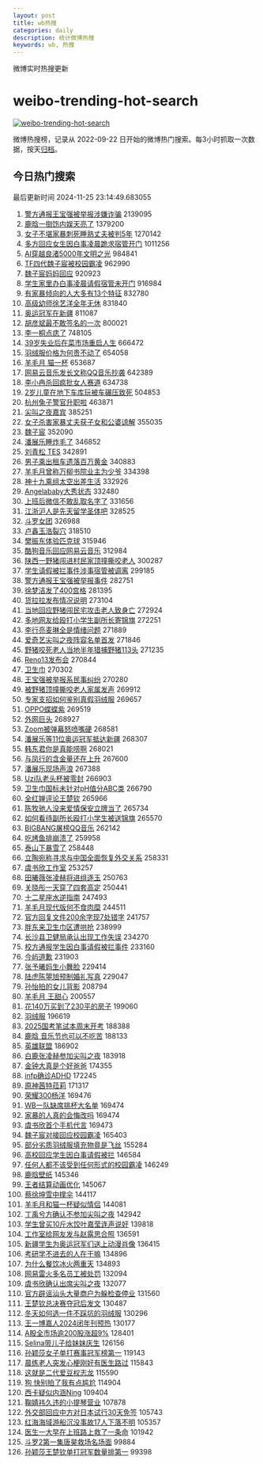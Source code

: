 ```yaml
---
layout: post
title: wb热搜
categories: daily
description: 统计微博热搜
keywords: wb, 热搜
---
```


微博实时热搜更新

# weibo-trending-hot-search

[![weibo-trending-hot-search](https://github.com/ameizi/weibo-trending-hot-search/actions/workflows/ci.yml/badge.svg)](https://github.com/ameizi/weibo-trending-hot-search/actions/workflows/ci.yml)

微博热搜榜，记录从 2022-09-22 日开始的微博热门搜索。每3小时抓取一次数据，按天[归档](./archives)。

## 今日热门搜索

<!-- BEGIN --> 
最后更新时间 2024-11-25 23:14:49.683055 
1. [警方通报王宝强被举报涉嫌诈骗](https://s.weibo.com/weibo?q=%23%E8%AD%A6%E6%96%B9%E9%80%9A%E6%8A%A5%E7%8E%8B%E5%AE%9D%E5%BC%BA%E8%A2%AB%E4%B8%BE%E6%8A%A5%E6%B6%89%E5%AB%8C%E8%AF%88%E9%AA%97%23&t=31&band_rank=1&Refer=top) 2139095
1. [鹿晗一捯饬内娱天亮了](https://s.weibo.com/weibo?q=%E9%B9%BF%E6%99%97%E4%B8%80%E6%8D%AF%E9%A5%AC%E5%86%85%E5%A8%B1%E5%A4%A9%E4%BA%AE%E4%BA%86&t=31&band_rank=1&Refer=top) 1379200
1. [女子不堪家暴刺死睡熟丈夫被判5年](https://s.weibo.com/weibo?q=%23%E5%A5%B3%E5%AD%90%E4%B8%8D%E5%A0%AA%E5%AE%B6%E6%9A%B4%E5%88%BA%E6%AD%BB%E7%9D%A1%E7%86%9F%E4%B8%88%E5%A4%AB%E8%A2%AB%E5%88%A45%E5%B9%B4%23&t=31&band_rank=1&Refer=top) 1270142
1. [多方回应女生因白事凌晨跪求宿管开门](https://s.weibo.com/weibo?q=%23%E5%A4%9A%E6%96%B9%E5%9B%9E%E5%BA%94%E5%A5%B3%E7%94%9F%E5%9B%A0%E7%99%BD%E4%BA%8B%E5%87%8C%E6%99%A8%E8%B7%AA%E6%B1%82%E5%AE%BF%E7%AE%A1%E5%BC%80%E9%97%A8%23&t=31&band_rank=2&Refer=top) 1011256
1. [AI穿越良渚5000年文明之光](https://s.weibo.com/weibo?q=%23AI%E7%A9%BF%E8%B6%8A%E8%89%AF%E6%B8%9A5000%E5%B9%B4%E6%96%87%E6%98%8E%E4%B9%8B%E5%85%89%23&t=31&band_rank=3&Refer=top) 984841
1. [TF四代魏子宸被校园霸凌](https://s.weibo.com/weibo?q=%23TF%E5%9B%9B%E4%BB%A3%E9%AD%8F%E5%AD%90%E5%AE%B8%E8%A2%AB%E6%A0%A1%E5%9B%AD%E9%9C%B8%E5%87%8C%23&t=31&band_rank=4&Refer=top) 962990
1. [魏子宸妈妈回应](https://s.weibo.com/weibo?q=%23%E9%AD%8F%E5%AD%90%E5%AE%B8%E5%A6%88%E5%A6%88%E5%9B%9E%E5%BA%94%23&t=31&band_rank=2&Refer=top) 920923
1. [学生家里办白事凌晨请假宿管未开门](https://s.weibo.com/weibo?q=%23%E5%AD%A6%E7%94%9F%E5%AE%B6%E9%87%8C%E5%8A%9E%E7%99%BD%E4%BA%8B%E5%87%8C%E6%99%A8%E8%AF%B7%E5%81%87%E5%AE%BF%E7%AE%A1%E6%9C%AA%E5%BC%80%E9%97%A8%23&t=31&band_rank=5&Refer=top) 916984
1. [有家暴倾向的人大多有13个特征](https://s.weibo.com/weibo?q=%23%E6%9C%89%E5%AE%B6%E6%9A%B4%E5%80%BE%E5%90%91%E7%9A%84%E4%BA%BA%E5%A4%A7%E5%A4%9A%E6%9C%8913%E4%B8%AA%E7%89%B9%E5%BE%81%23&t=31&band_rank=6&Refer=top) 832780
1. [高级幼师徐艺洋全年无休](https://s.weibo.com/weibo?q=%23%E9%AB%98%E7%BA%A7%E5%B9%BC%E5%B8%88%E5%BE%90%E8%89%BA%E6%B4%8B%E5%85%A8%E5%B9%B4%E6%97%A0%E4%BC%91%23&t=31&band_rank=7&Refer=top) 831840
1. [奥运冠军在新疆](https://s.weibo.com/weibo?q=%23%E5%A5%A5%E8%BF%90%E5%86%A0%E5%86%9B%E5%9C%A8%E6%96%B0%E7%96%86%23&t=31&band_rank=3&Refer=top) 811087
1. [胡彦斌最不敢签名的一次](https://s.weibo.com/weibo?q=%E8%83%A1%E5%BD%A6%E6%96%8C%E6%9C%80%E4%B8%8D%E6%95%A2%E7%AD%BE%E5%90%8D%E7%9A%84%E4%B8%80%E6%AC%A1&t=31&band_rank=4&Refer=top) 800021
1. [李一桐点痣了](https://s.weibo.com/weibo?q=%E6%9D%8E%E4%B8%80%E6%A1%90%E7%82%B9%E7%97%A3%E4%BA%86&t=31&band_rank=8&Refer=top) 748105
1. [39岁失业后在菜市场重启人生](https://s.weibo.com/weibo?q=%2339%E5%B2%81%E5%A4%B1%E4%B8%9A%E5%90%8E%E5%9C%A8%E8%8F%9C%E5%B8%82%E5%9C%BA%E9%87%8D%E5%90%AF%E4%BA%BA%E7%94%9F%23&t=31&band_rank=9&Refer=top) 666472
1. [羽绒服价格为何贵不动了](https://s.weibo.com/weibo?q=%23%E7%BE%BD%E7%BB%92%E6%9C%8D%E4%BB%B7%E6%A0%BC%E4%B8%BA%E4%BD%95%E8%B4%B5%E4%B8%8D%E5%8A%A8%E4%BA%86%23&t=31&band_rank=10&Refer=top) 654058
1. [羊毛月 猫一杯](https://s.weibo.com/weibo?q=%E7%BE%8A%E6%AF%9B%E6%9C%88%20%E7%8C%AB%E4%B8%80%E6%9D%AF&t=31&band_rank=11&Refer=top) 653687
1. [网易云音乐发长文称QQ音乐抄袭](https://s.weibo.com/weibo?q=%E7%BD%91%E6%98%93%E4%BA%91%E9%9F%B3%E4%B9%90%E5%8F%91%E9%95%BF%E6%96%87%E7%A7%B0QQ%E9%9F%B3%E4%B9%90%E6%8A%84%E8%A2%AD&t=31&band_rank=12&Refer=top) 642389
1. [李小冉杀回疯批女人赛道](https://s.weibo.com/weibo?q=%E6%9D%8E%E5%B0%8F%E5%86%89%E6%9D%80%E5%9B%9E%E7%96%AF%E6%89%B9%E5%A5%B3%E4%BA%BA%E8%B5%9B%E9%81%93&t=31&band_rank=13&Refer=top) 634738
1. [2岁儿童在地下车库玩被车碾压致死](https://s.weibo.com/weibo?q=%232%E5%B2%81%E5%84%BF%E7%AB%A5%E5%9C%A8%E5%9C%B0%E4%B8%8B%E8%BD%A6%E5%BA%93%E7%8E%A9%E8%A2%AB%E8%BD%A6%E7%A2%BE%E5%8E%8B%E8%87%B4%E6%AD%BB%23&t=31&band_rank=14&Refer=top) 504853
1. [杭州兔子警官升职啦](https://s.weibo.com/weibo?q=%23%E6%9D%AD%E5%B7%9E%E5%85%94%E5%AD%90%E8%AD%A6%E5%AE%98%E5%8D%87%E8%81%8C%E5%95%A6%23&t=31&band_rank=15&Refer=top) 463871
1. [尖叫之夜嘉宾](https://s.weibo.com/weibo?q=%E5%B0%96%E5%8F%AB%E4%B9%8B%E5%A4%9C%E5%98%89%E5%AE%BE&t=31&band_rank=16&Refer=top) 385251
1. [女子杀害家暴丈夫获子女和公婆谅解](https://s.weibo.com/weibo?q=%23%E5%A5%B3%E5%AD%90%E6%9D%80%E5%AE%B3%E5%AE%B6%E6%9A%B4%E4%B8%88%E5%A4%AB%E8%8E%B7%E5%AD%90%E5%A5%B3%E5%92%8C%E5%85%AC%E5%A9%86%E8%B0%85%E8%A7%A3%23&t=31&band_rank=2&Refer=top) 355035
1. [魏子宸](https://s.weibo.com/weibo?q=%E9%AD%8F%E5%AD%90%E5%AE%B8&t=31&band_rank=17&Refer=top) 352090
1. [潘展乐睡炸毛了](https://s.weibo.com/weibo?q=%23%E6%BD%98%E5%B1%95%E4%B9%90%E7%9D%A1%E7%82%B8%E6%AF%9B%E4%BA%86%23&t=31&band_rank=18&Refer=top) 346852
1. [刘青松 TES](https://s.weibo.com/weibo?q=%E5%88%98%E9%9D%92%E6%9D%BE%20TES&t=31&band_rank=19&Refer=top) 342891
1. [男子乘出租车遗落百万黄金](https://s.weibo.com/weibo?q=%23%E7%94%B7%E5%AD%90%E4%B9%98%E5%87%BA%E7%A7%9F%E8%BD%A6%E9%81%97%E8%90%BD%E7%99%BE%E4%B8%87%E9%BB%84%E9%87%91%23&t=31&band_rank=20&Refer=top) 340883
1. [羊毛月曾称万柳书院业主为少爷](https://s.weibo.com/weibo?q=%23%E7%BE%8A%E6%AF%9B%E6%9C%88%E6%9B%BE%E7%A7%B0%E4%B8%87%E6%9F%B3%E4%B9%A6%E9%99%A2%E4%B8%9A%E4%B8%BB%E4%B8%BA%E5%B0%91%E7%88%B7%23&t=31&band_rank=21&Refer=top) 334398
1. [神十九乘组太空出差生活](https://s.weibo.com/weibo?q=%23%E7%A5%9E%E5%8D%81%E4%B9%9D%E4%B9%98%E7%BB%84%E5%A4%AA%E7%A9%BA%E5%87%BA%E5%B7%AE%E7%94%9F%E6%B4%BB%23&t=31&band_rank=3&Refer=top) 332926
1. [Angelababy大秀状态](https://s.weibo.com/weibo?q=Angelababy%E5%A4%A7%E7%A7%80%E7%8A%B6%E6%80%81&t=31&band_rank=4&Refer=top) 332480
1. [上班后微信不敢乱取名字了](https://s.weibo.com/weibo?q=%E4%B8%8A%E7%8F%AD%E5%90%8E%E5%BE%AE%E4%BF%A1%E4%B8%8D%E6%95%A2%E4%B9%B1%E5%8F%96%E5%90%8D%E5%AD%97%E4%BA%86&t=31&band_rank=22&Refer=top) 331656
1. [江浙沪人是先天留学圣体吧](https://s.weibo.com/weibo?q=%E6%B1%9F%E6%B5%99%E6%B2%AA%E4%BA%BA%E6%98%AF%E5%85%88%E5%A4%A9%E7%95%99%E5%AD%A6%E5%9C%A3%E4%BD%93%E5%90%A7&t=31&band_rank=5&Refer=top) 328525
1. [斗罗女团](https://s.weibo.com/weibo?q=%E6%96%97%E7%BD%97%E5%A5%B3%E5%9B%A2&t=31&band_rank=23&Refer=top) 326988
1. [卢鑫玉浩裂穴](https://s.weibo.com/weibo?q=%E5%8D%A2%E9%91%AB%E7%8E%89%E6%B5%A9%E8%A3%82%E7%A9%B4&t=31&band_rank=24&Refer=top) 318510
1. [樊振东体验匹克球](https://s.weibo.com/weibo?q=%E6%A8%8A%E6%8C%AF%E4%B8%9C%E4%BD%93%E9%AA%8C%E5%8C%B9%E5%85%8B%E7%90%83&t=31&band_rank=25&Refer=top) 315946
1. [酷狗音乐回应网易云音乐](https://s.weibo.com/weibo?q=%23%E9%85%B7%E7%8B%97%E9%9F%B3%E4%B9%90%E5%9B%9E%E5%BA%94%E7%BD%91%E6%98%93%E4%BA%91%E9%9F%B3%E4%B9%90%23&t=31&band_rank=26&Refer=top) 312984
1. [陕西一野猪闯进村民家顶撞撕咬老人](https://s.weibo.com/weibo?q=%23%E9%99%95%E8%A5%BF%E4%B8%80%E9%87%8E%E7%8C%AA%E9%97%AF%E8%BF%9B%E6%9D%91%E6%B0%91%E5%AE%B6%E9%A1%B6%E6%92%9E%E6%92%95%E5%92%AC%E8%80%81%E4%BA%BA%23&t=31&band_rank=27&Refer=top) 300287
1. [学生请假被拦事件涉事宿管被调离](https://s.weibo.com/weibo?q=%23%E5%AD%A6%E7%94%9F%E8%AF%B7%E5%81%87%E8%A2%AB%E6%8B%A6%E4%BA%8B%E4%BB%B6%E6%B6%89%E4%BA%8B%E5%AE%BF%E7%AE%A1%E8%A2%AB%E8%B0%83%E7%A6%BB%23&t=31&band_rank=6&Refer=top) 299185
1. [警方通报王宝强被举报事件](https://s.weibo.com/weibo?q=%23%E8%AD%A6%E6%96%B9%E9%80%9A%E6%8A%A5%E7%8E%8B%E5%AE%9D%E5%BC%BA%E8%A2%AB%E4%B8%BE%E6%8A%A5%E4%BA%8B%E4%BB%B6%23&t=31&band_rank=8&Refer=top) 282751
1. [徐梦洁发了400宫格](https://s.weibo.com/weibo?q=%E5%BE%90%E6%A2%A6%E6%B4%81%E5%8F%91%E4%BA%86400%E5%AE%AB%E6%A0%BC&t=31&band_rank=8&Refer=top) 281395
1. [货拉拉发布情况说明](https://s.weibo.com/weibo?q=%23%E8%B4%A7%E6%8B%89%E6%8B%89%E5%8F%91%E5%B8%83%E6%83%85%E5%86%B5%E8%AF%B4%E6%98%8E%23&t=31&band_rank=9&Refer=top) 273104
1. [当地回应野猪闯民宅攻击老人致身亡](https://s.weibo.com/weibo?q=%23%E5%BD%93%E5%9C%B0%E5%9B%9E%E5%BA%94%E9%87%8E%E7%8C%AA%E9%97%AF%E6%B0%91%E5%AE%85%E6%94%BB%E5%87%BB%E8%80%81%E4%BA%BA%E8%87%B4%E8%BA%AB%E4%BA%A1%23&t=31&band_rank=10&Refer=top) 272924
1. [多地网友给殴打小学生副所长寄锦旗](https://s.weibo.com/weibo?q=%23%E5%A4%9A%E5%9C%B0%E7%BD%91%E5%8F%8B%E7%BB%99%E6%AE%B4%E6%89%93%E5%B0%8F%E5%AD%A6%E7%94%9F%E5%89%AF%E6%89%80%E9%95%BF%E5%AF%84%E9%94%A6%E6%97%97%23&t=31&band_rank=12&Refer=top) 272251
1. [李行亮麦琳全是情绪问题](https://s.weibo.com/weibo?q=%23%E6%9D%8E%E8%A1%8C%E4%BA%AE%E9%BA%A6%E7%90%B3%E5%85%A8%E6%98%AF%E6%83%85%E7%BB%AA%E9%97%AE%E9%A2%98%23&t=31&band_rank=13&Refer=top) 271889
1. [爱奇艺尖叫之夜阵容名单首发](https://s.weibo.com/weibo?q=%23%E7%88%B1%E5%A5%87%E8%89%BA%E5%B0%96%E5%8F%AB%E4%B9%8B%E5%A4%9C%E9%98%B5%E5%AE%B9%E5%90%8D%E5%8D%95%E9%A6%96%E5%8F%91%23&t=31&band_rank=14&Refer=top) 271846
1. [野猪咬死老人当地半年猎捕野猪113头](https://s.weibo.com/weibo?q=%23%E9%87%8E%E7%8C%AA%E5%92%AC%E6%AD%BB%E8%80%81%E4%BA%BA%E5%BD%93%E5%9C%B0%E5%8D%8A%E5%B9%B4%E7%8C%8E%E6%8D%95%E9%87%8E%E7%8C%AA113%E5%A4%B4%23&t=31&band_rank=15&Refer=top) 271235
1. [Reno13发布会](https://s.weibo.com/weibo?q=%23Reno13%E5%8F%91%E5%B8%83%E4%BC%9A%23&t=31&band_rank=17&Refer=top) 270844
1. [卫生巾](https://s.weibo.com/weibo?q=%E5%8D%AB%E7%94%9F%E5%B7%BE&t=31&band_rank=9&Refer=top) 270302
1. [王宝强被举报系民事纠纷](https://s.weibo.com/weibo?q=%23%E7%8E%8B%E5%AE%9D%E5%BC%BA%E8%A2%AB%E4%B8%BE%E6%8A%A5%E7%B3%BB%E6%B0%91%E4%BA%8B%E7%BA%A0%E7%BA%B7%23&t=31&band_rank=18&Refer=top) 270280
1. [被野猪顶撞撕咬老人家属发声](https://s.weibo.com/weibo?q=%23%E8%A2%AB%E9%87%8E%E7%8C%AA%E9%A1%B6%E6%92%9E%E6%92%95%E5%92%AC%E8%80%81%E4%BA%BA%E5%AE%B6%E5%B1%9E%E5%8F%91%E5%A3%B0%23&t=31&band_rank=10&Refer=top) 269912
1. [专家支招如何鉴别真假羽绒服](https://s.weibo.com/weibo?q=%23%E4%B8%93%E5%AE%B6%E6%94%AF%E6%8B%9B%E5%A6%82%E4%BD%95%E9%89%B4%E5%88%AB%E7%9C%9F%E5%81%87%E7%BE%BD%E7%BB%92%E6%9C%8D%23&t=31&band_rank=20&Refer=top) 269657
1. [OPPO蝶蝶紫](https://s.weibo.com/weibo?q=%23OPPO%E8%9D%B6%E8%9D%B6%E7%B4%AB%23&t=31&band_rank=21&Refer=top) 269519
1. [外网巨头](https://s.weibo.com/weibo?q=%E5%A4%96%E7%BD%91%E5%B7%A8%E5%A4%B4&t=31&band_rank=23&Refer=top) 268927
1. [Zoom被弹幕怒喷嘴硬](https://s.weibo.com/weibo?q=%23Zoom%E8%A2%AB%E5%BC%B9%E5%B9%95%E6%80%92%E5%96%B7%E5%98%B4%E7%A1%AC%23&t=31&band_rank=24&Refer=top) 268581
1. [潘展乐等11位奥运冠军抵达新疆](https://s.weibo.com/weibo?q=%23%E6%BD%98%E5%B1%95%E4%B9%90%E7%AD%8911%E4%BD%8D%E5%A5%A5%E8%BF%90%E5%86%A0%E5%86%9B%E6%8A%B5%E8%BE%BE%E6%96%B0%E7%96%86%23&t=31&band_rank=25&Refer=top) 268307
1. [韩东君你是真能唠啊](https://s.weibo.com/weibo?q=%E9%9F%A9%E4%B8%9C%E5%90%9B%E4%BD%A0%E6%98%AF%E7%9C%9F%E8%83%BD%E5%94%A0%E5%95%8A&t=31&band_rank=26&Refer=top) 268021
1. [与凤行的含金量还在上升](https://s.weibo.com/weibo?q=%E4%B8%8E%E5%87%A4%E8%A1%8C%E7%9A%84%E5%90%AB%E9%87%91%E9%87%8F%E8%BF%98%E5%9C%A8%E4%B8%8A%E5%8D%87&t=31&band_rank=27&Refer=top) 267600
1. [潘展乐现场声浪](https://s.weibo.com/weibo?q=%23%E6%BD%98%E5%B1%95%E4%B9%90%E7%8E%B0%E5%9C%BA%E5%A3%B0%E6%B5%AA%23&t=31&band_rank=28&Refer=top) 267388
1. [Uzi队老头杯被零封](https://s.weibo.com/weibo?q=%23Uzi%E9%98%9F%E8%80%81%E5%A4%B4%E6%9D%AF%E8%A2%AB%E9%9B%B6%E5%B0%81%23&t=31&band_rank=29&Refer=top) 266903
1. [卫生巾国标未针对pH值分ABC类](https://s.weibo.com/weibo?q=%23%E5%8D%AB%E7%94%9F%E5%B7%BE%E5%9B%BD%E6%A0%87%E6%9C%AA%E9%92%88%E5%AF%B9pH%E5%80%BC%E5%88%86ABC%E7%B1%BB%23&t=31&band_rank=30&Refer=top) 266790
1. [全红婵评论王楚钦](https://s.weibo.com/weibo?q=%23%E5%85%A8%E7%BA%A2%E5%A9%B5%E8%AF%84%E8%AE%BA%E7%8E%8B%E6%A5%9A%E9%92%A6%23&t=31&band_rank=32&Refer=top) 265966
1. [陈牧驰人没来爱情保安立牌当了](https://s.weibo.com/weibo?q=%23%E9%99%88%E7%89%A7%E9%A9%B0%E4%BA%BA%E6%B2%A1%E6%9D%A5%E7%88%B1%E6%83%85%E4%BF%9D%E5%AE%89%E7%AB%8B%E7%89%8C%E5%BD%93%E4%BA%86%23&t=31&band_rank=33&Refer=top) 265734
1. [如何看待副所长殴打小学生被送锦旗](https://s.weibo.com/weibo?q=%23%E5%A6%82%E4%BD%95%E7%9C%8B%E5%BE%85%E5%89%AF%E6%89%80%E9%95%BF%E6%AE%B4%E6%89%93%E5%B0%8F%E5%AD%A6%E7%94%9F%E8%A2%AB%E9%80%81%E9%94%A6%E6%97%97%23&t=31&band_rank=34&Refer=top) 265570
1. [BIGBANG屠榜QQ音乐](https://s.weibo.com/weibo?q=%23BIGBANG%E5%B1%A0%E6%A6%9CQQ%E9%9F%B3%E4%B9%90%23&t=31&band_rank=11&Refer=top) 262142
1. [吃烤鱼排崩溃了](https://s.weibo.com/weibo?q=%E5%90%83%E7%83%A4%E9%B1%BC%E6%8E%92%E5%B4%A9%E6%BA%83%E4%BA%86&t=31&band_rank=35&Refer=top) 259958
1. [泰山下暴雪了](https://s.weibo.com/weibo?q=%23%E6%B3%B0%E5%B1%B1%E4%B8%8B%E6%9A%B4%E9%9B%AA%E4%BA%86%23&t=31&band_rank=28&Refer=top) 258448
1. [立陶宛称寻求与中国全面恢复外交关系](https://s.weibo.com/weibo?q=%23%E7%AB%8B%E9%99%B6%E5%AE%9B%E7%A7%B0%E5%AF%BB%E6%B1%82%E4%B8%8E%E4%B8%AD%E5%9B%BD%E5%85%A8%E9%9D%A2%E6%81%A2%E5%A4%8D%E5%A4%96%E4%BA%A4%E5%85%B3%E7%B3%BB%23&t=31&band_rank=36&Refer=top) 258331
1. [虞书欣工作室](https://s.weibo.com/weibo?q=%23%E8%99%9E%E4%B9%A6%E6%AC%A3%E5%B7%A5%E4%BD%9C%E5%AE%A4%23&t=31&band_rank=13&Refer=top) 253257
1. [田曦薇张凌赫将进组逐玉](https://s.weibo.com/weibo?q=%23%E7%94%B0%E6%9B%A6%E8%96%87%E5%BC%A0%E5%87%8C%E8%B5%AB%E5%B0%86%E8%BF%9B%E7%BB%84%E9%80%90%E7%8E%89%23&t=31&band_rank=14&Refer=top) 250763
1. [关晓彤一天穿了四套高定](https://s.weibo.com/weibo?q=%E5%85%B3%E6%99%93%E5%BD%A4%E4%B8%80%E5%A4%A9%E7%A9%BF%E4%BA%86%E5%9B%9B%E5%A5%97%E9%AB%98%E5%AE%9A&t=31&band_rank=29&Refer=top) 250441
1. [十二星座水逆指南](https://s.weibo.com/weibo?q=%23%E5%8D%81%E4%BA%8C%E6%98%9F%E5%BA%A7%E6%B0%B4%E9%80%86%E6%8C%87%E5%8D%97%23&t=31&band_rank=15&Refer=top) 247493
1. [羊毛月现代版何不食肉糜](https://s.weibo.com/weibo?q=%23%E7%BE%8A%E6%AF%9B%E6%9C%88%E7%8E%B0%E4%BB%A3%E7%89%88%E4%BD%95%E4%B8%8D%E9%A3%9F%E8%82%89%E7%B3%9C%23&t=31&band_rank=30&Refer=top) 244511
1. [官方回复文件200余字现7处错字](https://s.weibo.com/weibo?q=%23%E5%AE%98%E6%96%B9%E5%9B%9E%E5%A4%8D%E6%96%87%E4%BB%B6200%E4%BD%99%E5%AD%97%E7%8E%B07%E5%A4%84%E9%94%99%E5%AD%97%23&t=31&band_rank=31&Refer=top) 241757
1. [胖东来卫生巾区遭哄抢](https://s.weibo.com/weibo?q=%23%E8%83%96%E4%B8%9C%E6%9D%A5%E5%8D%AB%E7%94%9F%E5%B7%BE%E5%8C%BA%E9%81%AD%E5%93%84%E6%8A%A2%23&t=31&band_rank=32&Refer=top) 238999
1. [长沙县卫健局承认出现工作失误](https://s.weibo.com/weibo?q=%23%E9%95%BF%E6%B2%99%E5%8E%BF%E5%8D%AB%E5%81%A5%E5%B1%80%E6%89%BF%E8%AE%A4%E5%87%BA%E7%8E%B0%E5%B7%A5%E4%BD%9C%E5%A4%B1%E8%AF%AF%23&t=31&band_rank=37&Refer=top) 234270
1. [校方通报学生因白事请假被拦事件](https://s.weibo.com/weibo?q=%23%E6%A0%A1%E6%96%B9%E9%80%9A%E6%8A%A5%E5%AD%A6%E7%94%9F%E5%9B%A0%E7%99%BD%E4%BA%8B%E8%AF%B7%E5%81%87%E8%A2%AB%E6%8B%A6%E4%BA%8B%E4%BB%B6%23&t=31&band_rank=16&Refer=top) 233160
1. [今屿道歉](https://s.weibo.com/weibo?q=%23%E4%BB%8A%E5%B1%BF%E9%81%93%E6%AD%89%23&t=31&band_rank=38&Refer=top) 231903
1. [张予曦妈生小舞脸](https://s.weibo.com/weibo?q=%E5%BC%A0%E4%BA%88%E6%9B%A6%E5%A6%88%E7%94%9F%E5%B0%8F%E8%88%9E%E8%84%B8&t=31&band_rank=17&Refer=top) 229414
1. [陆虎陈曌旭预制婚礼写真](https://s.weibo.com/weibo?q=%E9%99%86%E8%99%8E%E9%99%88%E6%9B%8C%E6%97%AD%E9%A2%84%E5%88%B6%E5%A9%9A%E7%A4%BC%E5%86%99%E7%9C%9F&t=31&band_rank=33&Refer=top) 229047
1. [孙怡拍的女儿背影](https://s.weibo.com/weibo?q=%23%E5%AD%99%E6%80%A1%E6%8B%8D%E7%9A%84%E5%A5%B3%E5%84%BF%E8%83%8C%E5%BD%B1%23&t=31&band_rank=40&Refer=top) 208794
1. [羊毛月 王甜心](https://s.weibo.com/weibo?q=%E7%BE%8A%E6%AF%9B%E6%9C%88%20%E7%8E%8B%E7%94%9C%E5%BF%83&t=31&band_rank=19&Refer=top) 200557
1. [花140万买到了230平的房子](https://s.weibo.com/weibo?q=%E8%8A%B1140%E4%B8%87%E4%B9%B0%E5%88%B0%E4%BA%86230%E5%B9%B3%E7%9A%84%E6%88%BF%E5%AD%90&t=31&band_rank=34&Refer=top) 199060
1. [羽绒服](https://s.weibo.com/weibo?q=%23%E7%BE%BD%E7%BB%92%E6%9C%8D%23&t=31&band_rank=35&Refer=top) 196619
1. [2025国考笔试本周末开考](https://s.weibo.com/weibo?q=%232025%E5%9B%BD%E8%80%83%E7%AC%94%E8%AF%95%E6%9C%AC%E5%91%A8%E6%9C%AB%E5%BC%80%E8%80%83%23&t=31&band_rank=36&Refer=top) 188388
1. [鹿晗 音乐节也可以不吃苦](https://s.weibo.com/weibo?q=%E9%B9%BF%E6%99%97%20%E9%9F%B3%E4%B9%90%E8%8A%82%E4%B9%9F%E5%8F%AF%E4%BB%A5%E4%B8%8D%E5%90%83%E8%8B%A6&t=31&band_rank=37&Refer=top) 188133
1. [英雄联盟](https://s.weibo.com/weibo?q=%E8%8B%B1%E9%9B%84%E8%81%94%E7%9B%9F&t=31&band_rank=42&Refer=top) 186902
1. [白鹿张凌赫参加尖叫之夜](https://s.weibo.com/weibo?q=%23%E7%99%BD%E9%B9%BF%E5%BC%A0%E5%87%8C%E8%B5%AB%E5%8F%82%E5%8A%A0%E5%B0%96%E5%8F%AB%E4%B9%8B%E5%A4%9C%23&t=31&band_rank=43&Refer=top) 183918
1. [金钟大真是个好爸爸](https://s.weibo.com/weibo?q=%23%E9%87%91%E9%92%9F%E5%A4%A7%E7%9C%9F%E6%98%AF%E4%B8%AA%E5%A5%BD%E7%88%B8%E7%88%B8%23&t=31&band_rank=44&Refer=top) 174355
1. [infp确诊ADHD](https://s.weibo.com/weibo?q=infp%E7%A1%AE%E8%AF%8AADHD&t=31&band_rank=38&Refer=top) 172245
1. [原神茜特菈莉](https://s.weibo.com/weibo?q=%23%E5%8E%9F%E7%A5%9E%E8%8C%9C%E7%89%B9%E8%8F%88%E8%8E%89%23&t=31&band_rank=46&Refer=top) 171317
1. [荣耀300杨洋](https://s.weibo.com/weibo?q=%E8%8D%A3%E8%80%80300%E6%9D%A8%E6%B4%8B&t=31&band_rank=39&Refer=top) 169476
1. [WB一队缺席挑杯大名单](https://s.weibo.com/weibo?q=%23WB%E4%B8%80%E9%98%9F%E7%BC%BA%E5%B8%AD%E6%8C%91%E6%9D%AF%E5%A4%A7%E5%90%8D%E5%8D%95%23&t=31&band_rank=40&Refer=top) 169474
1. [家暴的人真的会悔改吗](https://s.weibo.com/weibo?q=%23%E5%AE%B6%E6%9A%B4%E7%9A%84%E4%BA%BA%E7%9C%9F%E7%9A%84%E4%BC%9A%E6%82%94%E6%94%B9%E5%90%97%23&t=31&band_rank=41&Refer=top) 169474
1. [虞书欣首个手机代言](https://s.weibo.com/weibo?q=%23%E8%99%9E%E4%B9%A6%E6%AC%A3%E9%A6%96%E4%B8%AA%E6%89%8B%E6%9C%BA%E4%BB%A3%E8%A8%80%23&t=31&band_rank=42&Refer=top) 169473
1. [魏子宸对接回应校园霸凌](https://s.weibo.com/weibo?q=%23%E9%AD%8F%E5%AD%90%E5%AE%B8%E5%AF%B9%E6%8E%A5%E5%9B%9E%E5%BA%94%E6%A0%A1%E5%9B%AD%E9%9C%B8%E5%87%8C%23&t=31&band_rank=47&Refer=top) 165403
1. [部分劣质羽绒服填充物竟是飞丝](https://s.weibo.com/weibo?q=%23%E9%83%A8%E5%88%86%E5%8A%A3%E8%B4%A8%E7%BE%BD%E7%BB%92%E6%9C%8D%E5%A1%AB%E5%85%85%E7%89%A9%E7%AB%9F%E6%98%AF%E9%A3%9E%E4%B8%9D%23&t=31&band_rank=43&Refer=top) 155284
1. [高校回应学生因白事请假被拦](https://s.weibo.com/weibo?q=%23%E9%AB%98%E6%A0%A1%E5%9B%9E%E5%BA%94%E5%AD%A6%E7%94%9F%E5%9B%A0%E7%99%BD%E4%BA%8B%E8%AF%B7%E5%81%87%E8%A2%AB%E6%8B%A6%23&t=31&band_rank=20&Refer=top) 146584
1. [任何人都不该受到任何形式的校园霸凌](https://s.weibo.com/weibo?q=%23%E4%BB%BB%E4%BD%95%E4%BA%BA%E9%83%BD%E4%B8%8D%E8%AF%A5%E5%8F%97%E5%88%B0%E4%BB%BB%E4%BD%95%E5%BD%A2%E5%BC%8F%E7%9A%84%E6%A0%A1%E5%9B%AD%E9%9C%B8%E5%87%8C%23&t=31&band_rank=21&Refer=top) 146249
1. [鹿晗壁纸](https://s.weibo.com/weibo?q=%E9%B9%BF%E6%99%97%E5%A3%81%E7%BA%B8&t=31&band_rank=24&Refer=top) 145346
1. [王者结算动画优化](https://s.weibo.com/weibo?q=%23%E7%8E%8B%E8%80%85%E7%BB%93%E7%AE%97%E5%8A%A8%E7%94%BB%E4%BC%98%E5%8C%96%23&t=31&band_rank=25&Refer=top) 145067
1. [蔡徐坤雪中撑伞](https://s.weibo.com/weibo?q=%23%E8%94%A1%E5%BE%90%E5%9D%A4%E9%9B%AA%E4%B8%AD%E6%92%91%E4%BC%9E%23&t=31&band_rank=27&Refer=top) 144117
1. [羊毛月和猫一杯疑似情侣](https://s.weibo.com/weibo?q=%23%E7%BE%8A%E6%AF%9B%E6%9C%88%E5%92%8C%E7%8C%AB%E4%B8%80%E6%9D%AF%E7%96%91%E4%BC%BC%E6%83%85%E4%BE%A3%23&t=31&band_rank=28&Refer=top) 144081
1. [丁禹兮方确认不参加尖叫之夜](https://s.weibo.com/weibo?q=%23%E4%B8%81%E7%A6%B9%E5%85%AE%E6%96%B9%E7%A1%AE%E8%AE%A4%E4%B8%8D%E5%8F%82%E5%8A%A0%E5%B0%96%E5%8F%AB%E4%B9%8B%E5%A4%9C%23&t=31&band_rank=49&Refer=top) 142942
1. [学生曾买10斤水饺叶嘉莹连声说好](https://s.weibo.com/weibo?q=%23%E5%AD%A6%E7%94%9F%E6%9B%BE%E4%B9%B010%E6%96%A4%E6%B0%B4%E9%A5%BA%E5%8F%B6%E5%98%89%E8%8E%B9%E8%BF%9E%E5%A3%B0%E8%AF%B4%E5%A5%BD%23&t=31&band_rank=44&Refer=top) 139818
1. [工作室给网友发与赵露思合照](https://s.weibo.com/weibo?q=%23%E5%B7%A5%E4%BD%9C%E5%AE%A4%E7%BB%99%E7%BD%91%E5%8F%8B%E5%8F%91%E4%B8%8E%E8%B5%B5%E9%9C%B2%E6%80%9D%E5%90%88%E7%85%A7%23&t=31&band_rank=29&Refer=top) 136591
1. [新疆学生为奥运冠军们送上动漫肖像](https://s.weibo.com/weibo?q=%23%E6%96%B0%E7%96%86%E5%AD%A6%E7%94%9F%E4%B8%BA%E5%A5%A5%E8%BF%90%E5%86%A0%E5%86%9B%E4%BB%AC%E9%80%81%E4%B8%8A%E5%8A%A8%E6%BC%AB%E8%82%96%E5%83%8F%23&t=31&band_rank=30&Refer=top) 136415
1. [考研学不进去的人在干嘛](https://s.weibo.com/weibo?q=%E8%80%83%E7%A0%94%E5%AD%A6%E4%B8%8D%E8%BF%9B%E5%8E%BB%E7%9A%84%E4%BA%BA%E5%9C%A8%E5%B9%B2%E5%98%9B&t=31&band_rank=32&Refer=top) 134896
1. [为什么餐饮冰火两重天](https://s.weibo.com/weibo?q=%23%E4%B8%BA%E4%BB%80%E4%B9%88%E9%A4%90%E9%A5%AE%E5%86%B0%E7%81%AB%E4%B8%A4%E9%87%8D%E5%A4%A9%23&t=31&band_rank=45&Refer=top) 134893
1. [网易雷火多名员工被处罚](https://s.weibo.com/weibo?q=%23%E7%BD%91%E6%98%93%E9%9B%B7%E7%81%AB%E5%A4%9A%E5%90%8D%E5%91%98%E5%B7%A5%E8%A2%AB%E5%A4%84%E7%BD%9A%23&t=31&band_rank=46&Refer=top) 132094
1. [虞书欣确认出席尖叫之夜](https://s.weibo.com/weibo?q=%23%E8%99%9E%E4%B9%A6%E6%AC%A3%E7%A1%AE%E8%AE%A4%E5%87%BA%E5%B8%AD%E5%B0%96%E5%8F%AB%E4%B9%8B%E5%A4%9C%23&t=31&band_rank=47&Refer=top) 132077
1. [官方辟谣汕头大量商户为躲检查停业](https://s.weibo.com/weibo?q=%23%E5%AE%98%E6%96%B9%E8%BE%9F%E8%B0%A3%E6%B1%95%E5%A4%B4%E5%A4%A7%E9%87%8F%E5%95%86%E6%88%B7%E4%B8%BA%E8%BA%B2%E6%A3%80%E6%9F%A5%E5%81%9C%E4%B8%9A%23&t=31&band_rank=34&Refer=top) 131560
1. [王楚钦总决赛夺冠后发文](https://s.weibo.com/weibo?q=%23%E7%8E%8B%E6%A5%9A%E9%92%A6%E6%80%BB%E5%86%B3%E8%B5%9B%E5%A4%BA%E5%86%A0%E5%90%8E%E5%8F%91%E6%96%87%23&t=31&band_rank=48&Refer=top) 130487
1. [冬天如何选一件不踩坑的羽绒服](https://s.weibo.com/weibo?q=%E5%86%AC%E5%A4%A9%E5%A6%82%E4%BD%95%E9%80%89%E4%B8%80%E4%BB%B6%E4%B8%8D%E8%B8%A9%E5%9D%91%E7%9A%84%E7%BE%BD%E7%BB%92%E6%9C%8D&t=31&band_rank=49&Refer=top) 130296
1. [王一博嘉人2024闭年刊预热](https://s.weibo.com/weibo?q=%23%E7%8E%8B%E4%B8%80%E5%8D%9A%E5%98%89%E4%BA%BA2024%E9%97%AD%E5%B9%B4%E5%88%8A%E9%A2%84%E7%83%AD%23&t=31&band_rank=50&Refer=top) 130177
1. [A股全市场逾200股涨超9%](https://s.weibo.com/weibo?q=%23A%E8%82%A1%E5%85%A8%E5%B8%82%E5%9C%BA%E9%80%BE200%E8%82%A1%E6%B6%A8%E8%B6%859%25%23&t=31&band_rank=50&Refer=top) 128401
1. [Selina带儿子给妹妹庆生](https://s.weibo.com/weibo?q=%23Selina%E5%B8%A6%E5%84%BF%E5%AD%90%E7%BB%99%E5%A6%B9%E5%A6%B9%E5%BA%86%E7%94%9F%23&t=31&band_rank=35&Refer=top) 126156
1. [孙颖莎女子单打赛事冠军榜第一](https://s.weibo.com/weibo?q=%23%E5%AD%99%E9%A2%96%E8%8E%8E%E5%A5%B3%E5%AD%90%E5%8D%95%E6%89%93%E8%B5%9B%E4%BA%8B%E5%86%A0%E5%86%9B%E6%A6%9C%E7%AC%AC%E4%B8%80%23&t=31&band_rank=37&Refer=top) 119143
1. [晨练老人突发心梗刚好有医生路过](https://s.weibo.com/weibo?q=%23%E6%99%A8%E7%BB%83%E8%80%81%E4%BA%BA%E7%AA%81%E5%8F%91%E5%BF%83%E6%A2%97%E5%88%9A%E5%A5%BD%E6%9C%89%E5%8C%BB%E7%94%9F%E8%B7%AF%E8%BF%87%23&t=31&band_rank=39&Refer=top) 115843
1. [这就是二代爱豆权志龙](https://s.weibo.com/weibo?q=%23%E8%BF%99%E5%B0%B1%E6%98%AF%E4%BA%8C%E4%BB%A3%E7%88%B1%E8%B1%86%E6%9D%83%E5%BF%97%E9%BE%99%23&t=31&band_rank=40&Refer=top) 115590
1. [狗 快别拍了我有点尴尬](https://s.weibo.com/weibo?q=%E7%8B%97%20%E5%BF%AB%E5%88%AB%E6%8B%8D%E4%BA%86%E6%88%91%E6%9C%89%E7%82%B9%E5%B0%B4%E5%B0%AC&t=31&band_rank=41&Refer=top) 114904
1. [西卡疑似内涵Ning](https://s.weibo.com/weibo?q=%23%E8%A5%BF%E5%8D%A1%E7%96%91%E4%BC%BC%E5%86%85%E6%B6%B5Ning%23&t=31&band_rank=42&Refer=top) 109404
1. [鞠婧祎久违的小提琴营业](https://s.weibo.com/weibo?q=%23%E9%9E%A0%E5%A9%A7%E7%A5%8E%E4%B9%85%E8%BF%9D%E7%9A%84%E5%B0%8F%E6%8F%90%E7%90%B4%E8%90%A5%E4%B8%9A%23&t=31&band_rank=43&Refer=top) 107878
1. [外交部回应中方对日本试行30天免签](https://s.weibo.com/weibo?q=%23%E5%A4%96%E4%BA%A4%E9%83%A8%E5%9B%9E%E5%BA%94%E4%B8%AD%E6%96%B9%E5%AF%B9%E6%97%A5%E6%9C%AC%E8%AF%95%E8%A1%8C30%E5%A4%A9%E5%85%8D%E7%AD%BE%23&t=31&band_rank=45&Refer=top) 105743
1. [红海海域游船沉没事故17人下落不明](https://s.weibo.com/weibo?q=%23%E7%BA%A2%E6%B5%B7%E6%B5%B7%E5%9F%9F%E6%B8%B8%E8%88%B9%E6%B2%89%E6%B2%A1%E4%BA%8B%E6%95%8517%E4%BA%BA%E4%B8%8B%E8%90%BD%E4%B8%8D%E6%98%8E%23&t=31&band_rank=46&Refer=top) 105357
1. [医生一大早在上班路上救了一条命](https://s.weibo.com/weibo?q=%23%E5%8C%BB%E7%94%9F%E4%B8%80%E5%A4%A7%E6%97%A9%E5%9C%A8%E4%B8%8A%E7%8F%AD%E8%B7%AF%E4%B8%8A%E6%95%91%E4%BA%86%E4%B8%80%E6%9D%A1%E5%91%BD%23&t=31&band_rank=48&Refer=top) 101942
1. [斗罗2第一集唐昊救场名场面](https://s.weibo.com/weibo?q=%E6%96%97%E7%BD%972%E7%AC%AC%E4%B8%80%E9%9B%86%E5%94%90%E6%98%8A%E6%95%91%E5%9C%BA%E5%90%8D%E5%9C%BA%E9%9D%A2&t=31&band_rank=49&Refer=top) 99884
1. [孙颖莎王楚钦单打冠军数量排第一](https://s.weibo.com/weibo?q=%23%E5%AD%99%E9%A2%96%E8%8E%8E%E7%8E%8B%E6%A5%9A%E9%92%A6%E5%8D%95%E6%89%93%E5%86%A0%E5%86%9B%E6%95%B0%E9%87%8F%E6%8E%92%E7%AC%AC%E4%B8%80%23&t=31&band_rank=50&Refer=top) 99398
<!-- END -->
